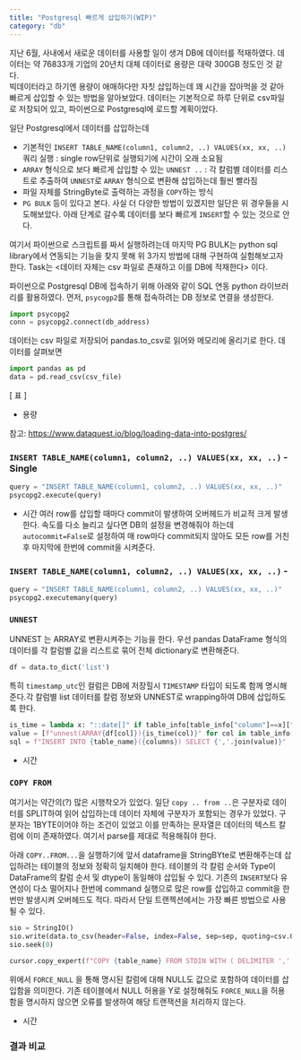 ```yaml
---
title: "Postgresql 빠르게 삽입하기(WIP)"
category: "db"
---
```

지난 6월, 사내에서 새로운 데이터를 사용할 일이 생겨 DB에 데이터를 적재하였다. 데이터는 약 76833개 기업의 20년치 대체 데이터로 용량은 대략 300GB 정도인 것 같다.  
빅데이터라고 하기엔 용량이 애매하다만 자칫 삽입하는데 꽤 시간을 잡아먹을 것 같아 빠르게 삽입할 수 있는 방법을 알아보았다.
데이터는 기본적으로 하루 단위로 csv파일로 저장되어 있고, 파이썬으로 Postgresql에 로드할 계획이었다.

일단 Postgresql에서 데이터를 삽입하는데
- 기본적인 `INSERT TABLE_NAME(column1, column2, ..) VALUES(xx, xx, ..)` 쿼리 실행 : single row단위로 실행되기에 시간이 오래 소요됨
- `ARRAY` 형식으로 보다 빠르게 삽입할 수 있는 `UNNEST ..` : 각 칼럼별 데이터를 리스트로 추출하여 `UNNEST`로 `ARRAY` 형식으로 변환해 삽입하는데 훨씬 빨라짐
- 파일 자체를 StringByte로 출력하는 과정을 `COPY`하는 방식
- `PG BULK` 
등이 있다고 본다. 사실 더 다양한 방법이 있겠지만 일단은 위 경우들을 시도해보았다. 
아래 단계로 갈수록 데이터를 보다 빠르게 `INSERT`할 수 있는 것으로 안다. 

여기서 파이썬으로 스크립트를 짜서 실행하려는데 마지막 PG BULK는 python sql library에서 연동되는 기능을 찾지 못해 위 3가지 방법에 대해 구현하여 실험해보고자 한다. 
Task는 <데이터 자체는 csv 파일로 존재하고 이를 DB에 적재한다> 이다.

파이썬으로 Postgresql DB에 접속하기 위해 아래와 같이 SQL 연동 python 라이브러리를 활용하였다. 
먼저, `psycogp2`를 통해 접속하려는 DB 정보로 연결을 생성한다.
```python
import psycopg2
conn = psycopg2.connect(db_address)
```

데이터는 csv 파일로 저장되어 pandas.to_csv로 읽어와 메모리에 올리기로 한다. 데이터를 살펴보면
```python
import pandas as pd
data = pd.read_csv(csv_file)
```
[ 표 ]
- 용량

참고: https://www.dataquest.io/blog/loading-data-into-postgres/

### `INSERT TABLE_NAME(column1, column2, ..) VALUES(xx, xx, ..)` - Single 
```python
query = "INSERT TABLE_NAME(column1, column2, ..) VALUES(xx, xx, ..)"
psycopg2.execute(query)
```
- 시간
여러 row를 삽입할 때마다 commit이 발생하여 오버헤드가 비교적 크게 발생한다. 속도를 다소 늘리고 싶다면 DB의 설정을 변경해줘야 하는데 `autocommit=False`로 설정하여
매 row마다 commit되지 않아도 모든 row를 거친 후 마지막에 한번에 commit을 시켜준다.

### `INSERT TABLE_NAME(column1, column2, ..) VALUES(xx, xx, ..)` - 
```python
query = "INSERT TABLE_NAME(column1, column2, ..) VALUES(xx, xx, ..)"
psycopg2.executemany(query)
```

### `UNNEST`
UNNEST 는 ARRAY로 변환시켜주는 기능을 한다. 우선 pandas DataFrame 형식의 데이터를 각 칼럼별 값을 리스트로 묶어 전체 dictionary로 변환해준다.
```python
df = data.to_dict('list') 
```
특히 `timestamp_utc`인 컬럼은 DB에 저장힐시 `TIMESTAMP` 타입이 되도록 함께 명시해준다.각 칼럼별 list 데이터를 칼럼 정보와 UNNEST로 wrapping하여 DB에 삽입하도록 한다.
```python
is_time = lambda x: "::date[]" if table_info[table_info["column"]==x]["data_type"].iloc[0] == "TIMESTAMP" else ""
value = [f"unnest(ARRAY{df[col]}){is_time(col)}" for col in table_info['column']]
sql = f"INSERT INTO {table_name}({columns}) SELECT {','.join(value)}"
```
- 시간


### `COPY FROM`

여기서는 약간의(?) 많은 시행착오가 있었다. 일단 `copy .. from ..`은 구분자로 데이터를 SPLIT하여 읽어 삽입하는데 데이터 자체에 구분자가 포함되는 경우가 있었다.
구분자는 1BYTE이어야 하는 조건이 있었고 이를 만족하는 문자열은 데이터의 텍스트 칼럼에 이미 존재하였다. 여기서 parse를 제대로 적용해줘야 한다.

아래 `COPY..FROM...`을 실행하기에 앞서 dataframe을 StringBYte로 변환해주는데 삽입하려는 테이블의 정보와 정확히 일치해야 한다. 
테이블의 각 칼럼 순서와 Type이 DataFrame의 칼럼 순서 및 dtype이 동일해야 삽입될 수 있다.
기존의 `INSERT`보다 유연성이 다소 떨어지나 한번에 command 실행으로 많은 row를 삽입하고 commit을 한번만 발생시켜 오버헤드도 적다. 
따라서 단일 트랜젝션에서는 가장 빠른 방법으로 사용될 수 있다. 
```python
sio = StringIO()
sio.write(data.to_csv(header=False, index=False, sep=sep, quoting=csv.QUOTE_NONNUMERIC))
sio.seek(0)
```

```python
cursor.copy_expert(f"COPY {table_name} FROM STDIN WITH ( DELIMITER ',', FORMAT CSV, FORCE_NULL ({','.join(columns)}));", dt)
```
위에서 `FORCE_NULL` 을 통해 명시된 칼럼에 대해 NULL도 값으로 포함하여 데이터를 삽입함을 의미한다. 기존 테이블에서 NULL 허용을 Y로 설정해줘도 `FORCE_NULL`을 허용함을 명시하지 않으면 오류를 발생하여 해당 트랜잭션을 처리하지 않는다. 
- 시간

### 결과 비교